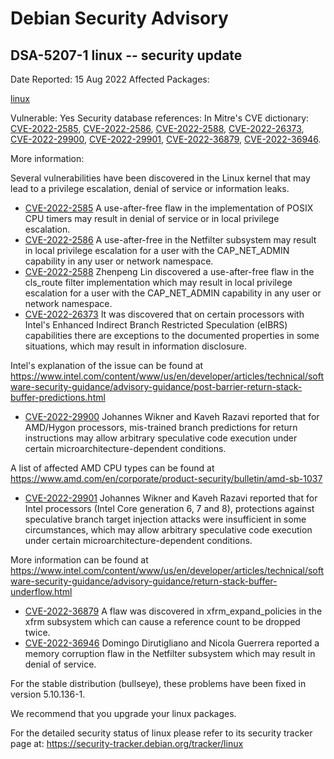 
Debian Security Advisory
========================


DSA-5207-1 linux -- security update
-----------------------------------



Date Reported:
15 Aug 2022
Affected Packages:

[linux](https://packages.debian.org/src:linux)

Vulnerable:
Yes
Security database references:
In Mitre's CVE dictionary: [CVE-2022-2585](https://security-tracker.debian.org/tracker/CVE-2022-2585), [CVE-2022-2586](https://security-tracker.debian.org/tracker/CVE-2022-2586), [CVE-2022-2588](https://security-tracker.debian.org/tracker/CVE-2022-2588), [CVE-2022-26373](https://security-tracker.debian.org/tracker/CVE-2022-26373), [CVE-2022-29900](https://security-tracker.debian.org/tracker/CVE-2022-29900), [CVE-2022-29901](https://security-tracker.debian.org/tracker/CVE-2022-29901), [CVE-2022-36879](https://security-tracker.debian.org/tracker/CVE-2022-36879), [CVE-2022-36946](https://security-tracker.debian.org/tracker/CVE-2022-36946).  

More information:

Several vulnerabilities have been discovered in the Linux kernel that
may lead to a privilege escalation, denial of service or information
leaks.


* [CVE-2022-2585](https://security-tracker.debian.org/tracker/CVE-2022-2585)
A use-after-free flaw in the implementation of POSIX CPU timers may
 result in denial of service or in local privilege escalation.
* [CVE-2022-2586](https://security-tracker.debian.org/tracker/CVE-2022-2586)
A use-after-free in the Netfilter subsystem may result in local
 privilege escalation for a user with the CAP\_NET\_ADMIN capability in
 any user or network namespace.
* [CVE-2022-2588](https://security-tracker.debian.org/tracker/CVE-2022-2588)
Zhenpeng Lin discovered a use-after-free flaw in the cls\_route
 filter implementation which may result in local privilege escalation
 for a user with the CAP\_NET\_ADMIN capability in any user or network
 namespace.
* [CVE-2022-26373](https://security-tracker.debian.org/tracker/CVE-2022-26373)
It was discovered that on certain processors with Intel's Enhanced
 Indirect Branch Restricted Speculation (eIBRS) capabilities there
 are exceptions to the documented properties in some situations,
 which may result in information disclosure.


Intel's explanation of the issue can be found at
 <https://www.intel.com/content/www/us/en/developer/articles/technical/software-security-guidance/advisory-guidance/post-barrier-return-stack-buffer-predictions.html>
* [CVE-2022-29900](https://security-tracker.debian.org/tracker/CVE-2022-29900)
Johannes Wikner and Kaveh Razavi reported that for AMD/Hygon
 processors, mis-trained branch predictions for return instructions
 may allow arbitrary speculative code execution under certain
 microarchitecture-dependent conditions.


A list of affected AMD CPU types can be found at
 <https://www.amd.com/en/corporate/product-security/bulletin/amd-sb-1037>
* [CVE-2022-29901](https://security-tracker.debian.org/tracker/CVE-2022-29901)
Johannes Wikner and Kaveh Razavi reported that for Intel processors
 (Intel Core generation 6, 7 and 8), protections against speculative
 branch target injection attacks were insufficient in some
 circumstances, which may allow arbitrary speculative code execution
 under certain microarchitecture-dependent conditions.


More information can be found at
 <https://www.intel.com/content/www/us/en/developer/articles/technical/software-security-guidance/advisory-guidance/return-stack-buffer-underflow.html>
* [CVE-2022-36879](https://security-tracker.debian.org/tracker/CVE-2022-36879)
A flaw was discovered in xfrm\_expand\_policies in the xfrm subsystem
 which can cause a reference count to be dropped twice.
* [CVE-2022-36946](https://security-tracker.debian.org/tracker/CVE-2022-36946)
Domingo Dirutigliano and Nicola Guerrera reported a memory
 corruption flaw in the Netfilter subsystem which may result in
 denial of service.


For the stable distribution (bullseye), these problems have been fixed in
version 5.10.136-1.


We recommend that you upgrade your linux packages.


For the detailed security status of linux please refer to its security
tracker page at:
<https://security-tracker.debian.org/tracker/linux>





